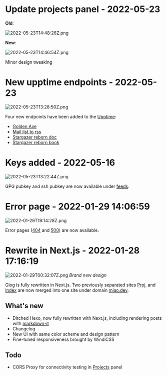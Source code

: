<!-- markdownlint-disable -->

# Update projects panel - 2022-05-23

**Old**:

![2022-05-23T14:48:26Z.png](https://imagedelivery.net/b21oeeg7p6hqWEI-IA5xDw/33409aed-54ac-4ae3-756b-af8bca7b0700/public)

**New**:

![2022-05-23T14:46:54Z.png](https://imagedelivery.net/b21oeeg7p6hqWEI-IA5xDw/f3c523ce-9226-4186-2e0e-431dd1409d00/public)

Minor design tweaking

# New upptime endpoints - 2022-05-23

![2022-05-23T13:28:50Z.png](https://imagedelivery.net/b21oeeg7p6hqWEI-IA5xDw/6d30ad53-c998-42db-6566-fe8e63b1cc00/public)

Four new endpoints have been added to the [Upptime](https://status.miao.dev):

- [Golden Axe](https://github.com/suisei-cn/golden-axe-rs)
- [Mail list to rss](https://github.com/George-Miao/mail-list-rss)
- [Stargazer reborn doc](https://doc.stargazer.sh/core/)
- [Stargazer reborn book](https://book.stargazer.sh)

# Keys added - 2022-05-16

![2022-05-23T13:22:44Z.png](https://imagedelivery.net/b21oeeg7p6hqWEI-IA5xDw/89d64049-7512-49cf-0a1e-22a3549e2700/public)

GPG pubkey and ssh pubkey are now available under [feeds](/feeds).

# Error page - 2022-01-29 14:06:59

![2022-01-29T19:14:28Z.png](https://imagedelivery.net/b21oeeg7p6hqWEI-IA5xDw/33e36183-71f4-442e-80bd-d1b6823f7600/public)

Error pages ([404](/404) and [500](/500)) are now available.

# Rewrite in Next.js - 2022-01-28 17:16:19

![2022-01-29T00:32:07Z.png](https://imagedelivery.net/b21oeeg7p6hqWEI-IA5xDw/dbbe3391-3ae8-43d1-9751-5491a3801100/public) _Brand new design_

Glog is fully rewritten in Next.js. Two previously separated sites [Proj.](https://github.com/George-Miao/Proj) and [Index](https://github.com/George-Miao/Index) are now merged into one site under domain [miao.dev](https://miao.dev).

## What's new

- Ditched Hexo, now fully rewritten with Next.js, including rendering posts with [markdown-it](https://github.com/markdown-it/markdown-it)
- Changelog
- New UI with same color scheme and design pattern
- Fine-tuned responsiveness brought by WindiCSS

## Todo

- CORS Proxy for connectivity testing in [Projects](/projects) panel
